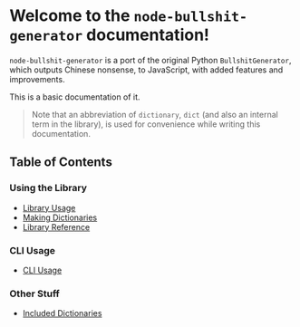 # Welcome to the `node-bullshit-generator` documentation!

`node-bullshit-generator` is a port of the original Python `BullshitGenerator`, which outputs Chinese nonsense, to JavaScript, with added features and improvements.

This is a basic documentation of it.

> Note that an abbreviation of `dictionary`, `dict` (and also an internal term in the library), is used for convenience while writing this documentation.

## Table of Contents

### Using the Library

-   [Library Usage](lib.md)
-   [Making Dictionaries](dict.md)
-   [Library Reference](libref.md)

### CLI Usage

-   [CLI Usage](cli.md)

### Other Stuff

-   [Included Dictionaries](packeddicts.md)
